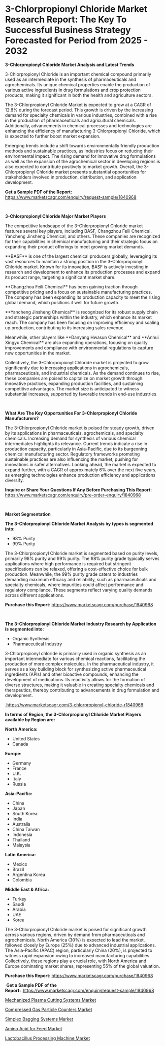 <p><h1>3-Chlorpropionyl Chloride Market Research Report: The Key To Successful Business Strategy Forecasted for Period from 2025 - 2032</h1></p><p><strong>3-Chlorpropionyl Chloride Market Analysis and Latest Trends</strong></p>
<p><p>3-Chlorpropionyl Chloride is an important chemical compound primarily used as an intermediate in the synthesis of pharmaceuticals and agrochemicals. Its unique chemical properties enable the production of various active ingredients in drug formulations and crop protection products, making it significant in both the health and agriculture sectors.</p><p>The 3-Chlorpropionyl Chloride Market is expected to grow at a CAGR of 12.8% during the forecast period. This growth is driven by the increasing demand for specialty chemicals in various industries, combined with a rise in the production of pharmaceuticals and agricultural chemicals. Additionally, advancements in chemical processes and technologies are enhancing the efficiency of manufacturing 3-Chlorpropionyl Chloride, which is expected to further boost market expansion.</p><p>Emerging trends include a shift towards environmentally friendly production methods and sustainable practices, as industries focus on reducing their environmental impact. The rising demand for innovative drug formulations as well as the expansion of the agrochemical sector in developing regions is also expected to contribute positively to market growth. Overall, the 3-Chlorpropionyl Chloride market presents substantial opportunities for stakeholders involved in production, distribution, and application development.</p></p>
<p><strong>Get a Sample PDF of the Report:&nbsp;</strong> <a href="https://www.marketscagr.com/enquiry/request-sample/1840968?utm_campaign=3163&utm_medium=2&utm_source=Github&utm_content=ia&utm_term=03042025&utm_id=3-chlorpropionyl-chloride">https://www.marketscagr.com/enquiry/request-sample/1840968</a></p>
<p>&nbsp;</p>
<p><strong>3-Chlorpropionyl Chloride Major Market Players</strong></p>
<p><p>The competitive landscape of the 3-Chlorpropionyl Chloride market features several key players, including BASF, Changzhou Feili Chemical, Yancheng Jinsheng Chemical, and others. These companies are recognized for their capabilities in chemical manufacturing and their strategic focus on expanding their product offerings to meet growing market demands.</p><p>**BASF** is one of the largest chemical producers globally, leveraging its vast resources to maintain a strong position in the 3-Chlorpropionyl Chloride market. Known for its innovation, BASF is actively investing in research and development to enhance its production processes and expand its product range, targeting a significant market share.</p><p>**Changzhou Feili Chemical** has been gaining traction through competitive pricing and a focus on sustainable manufacturing practices. The company has been expanding its production capacity to meet the rising global demand, which positions it well for future growth.</p><p>**Yancheng Jinsheng Chemical** is recognized for its robust supply chain and strategic partnerships within the industry, which enhance its market reach. The company has been focusing on improving efficiency and scaling up production, contributing to its increasing sales revenue.</p><p>Meanwhile, other players like **Danyang Hwasun Chemical** and **Anhui Xingyu Chemical** are also expanding operations, focusing on quality improvements and compliance with environmental regulations to capture new opportunities in the market.</p><p>Collectively, the 3-Chlorpropionyl Chloride market is projected to grow significantly due to increasing applications in agrochemicals, pharmaceuticals, and industrial chemicals. As the demand continues to rise, these companies are poised to capitalize on market growth through innovative practices, expanding production facilities, and sustaining competitive advantages. The market size is anticipated to witness substantial increases, supported by favorable trends in end-use industries.</p></p>
<p>&nbsp;</p>
<p><strong>What Are The Key Opportunities For 3-Chlorpropionyl Chloride Manufacturers?</strong></p>
<p><p>The 3-Chlorpropionyl Chloride market is poised for steady growth, driven by its applications in pharmaceuticals, agrochemicals, and specialty chemicals. Increasing demand for synthesis of various chemical intermediates highlights its relevance. Current trends indicate a rise in production capacity, particularly in Asia-Pacific, due to its burgeoning chemical manufacturing sector. Regulatory frameworks promoting sustainable practices are also influencing the market, pushing for innovations in safer alternatives. Looking ahead, the market is expected to expand further, with a CAGR of approximately 6% over the next five years, as emerging technologies enhance production efficiency and applications diversify.</p></p>
<p><strong>Inquire or Share Your Questions If Any Before Purchasing This Report:</strong> <a href="https://www.marketscagr.com/enquiry/pre-order-enquiry/1840968?utm_campaign=3163&utm_medium=2&utm_source=Github&utm_content=ia&utm_term=03042025&utm_id=3-chlorpropionyl-chloride">https://www.marketscagr.com/enquiry/pre-order-enquiry/1840968</a></p>
<p>&nbsp;</p>
<p><strong>Market Segmentation</strong></p>
<p><strong>The 3-Chlorpropionyl Chloride Market Analysis by types is segmented into:</strong></p>
<p><ul><li>98% Purity</li><li>99% Purity</li></ul></p>
<p><p>The 3-Chlorpropionyl Chloride market is segmented based on purity levels, primarily 98% purity and 99% purity. The 98% purity grade typically serves applications where high performance is required but stringent specifications can be relaxed, offering a cost-effective choice for bulk production. Meanwhile, the 99% purity grade caters to industries demanding maximum efficacy and reliability, such as pharmaceuticals and specialty chemicals, where impurities could affect performance and regulatory compliance. These segments reflect varying quality demands across different applications.</p></p>
<p><strong>Purchase this Report:&nbsp;</strong><a href="https://www.marketscagr.com/purchase/1840968?utm_campaign=3163&utm_medium=2&utm_source=Github&utm_content=ia&utm_term=03042025&utm_id=3-chlorpropionyl-chloride">https://www.marketscagr.com/purchase/1840968</a></p>
<p>&nbsp;</p>
<p><strong>The 3-Chlorpropionyl Chloride Market Industry Research by Application is segmented into:</strong></p>
<p><ul><li>Organic Synthesis</li><li>Pharmaceutical Industry</li></ul></p>
<p><p>3-Chlorpropionyl chloride is primarily used in organic synthesis as an important intermediate for various chemical reactions, facilitating the production of more complex molecules. In the pharmaceutical industry, it serves as a key building block for synthesizing active pharmaceutical ingredients (APIs) and other bioactive compounds, enhancing the development of medications. Its reactivity allows for the formation of diverse structures, making it valuable in creating specialty chemicals and therapeutics, thereby contributing to advancements in drug formulation and development.</p></p>
<p><a href="https://www.marketscagr.com/3-chlorpropionyl-chloride-r1840968?utm_campaign=3163&utm_medium=2&utm_source=Github&utm_content=ia&utm_term=03042025&utm_id=3-chlorpropionyl-chloride">&nbsp;https://www.marketscagr.com/3-chlorpropionyl-chloride-r1840968</a></p>
<p><strong>In terms of Region, the 3-Chlorpropionyl Chloride Market Players available by Region are:</strong></p>
<p>
    <p> <strong> North America: </strong>
        <ul>
            <li>United States</li>
            <li>Canada</li>
        </ul>
        </p> 
    <p> <strong> Europe: </strong>
        <ul>
            <li>Germany</li>
            <li>France</li>
            <li>U.K.</li>
            <li>Italy</li>
            <li>Russia</li>
        </ul>
        </p> 
    <p> <strong> Asia-Pacific: </strong>
        <ul>
            <li>China</li>
            <li>Japan</li>
            <li>South Korea</li>
            <li>India</li>
            <li>Australia</li>
            <li>China Taiwan</li>
            <li>Indonesia</li>
            <li>Thailand</li>
            <li>Malaysia</li>
        </ul>
        </p> 
    <p> <strong> Latin America: </strong>
        <ul>
            <li>Mexico</li>
            <li>Brazil</li>
            <li>Argentina Korea</li>
            <li>Colombia</li>
        </ul>
        </p> 
    <p> <strong> Middle East & Africa: </strong>
        <ul>
            <li>Turkey</li>
            <li>Saudi</li>
            <li>Arabia</li>
            <li>UAE</li>
            <li>Korea</li>
        </ul>
    </p>
    </p>
<p><p>The 3-Chlorpropionyl Chloride market is poised for significant growth across various regions, driven by demand from pharmaceuticals and agrochemicals. North America (30%) is expected to lead the market, followed closely by Europe (25%) due to advanced industrial applications. The Asia-Pacific (APAC) region, particularly China (20%), is projected to witness rapid expansion owing to increased manufacturing capabilities. Collectively, these regions play a crucial role, with North America and Europe dominating market shares, representing 55% of the global valuation.</p></p>
<p><strong>Purchase this Report: </strong><a href="https://www.marketscagr.com/purchase/1840968?utm_campaign=3163&utm_medium=2&utm_source=Github&utm_content=ia&utm_term=03042025&utm_id=3-chlorpropionyl-chloride">https://www.marketscagr.com/purchase/1840968</a></p>
<p>&nbsp;<strong>Get a Sample PDF of the Report:&nbsp;&nbsp;</strong><a href="https://www.marketscagr.com/enquiry/request-sample/1840968?utm_campaign=3163&utm_medium=2&utm_source=Github&utm_content=ia&utm_term=03042025&utm_id=3-chlorpropionyl-chloride">https://www.marketscagr.com/enquiry/request-sample/1840968</a></p>
<p><strong></strong></p>
<p><p><a href="https://www.linkedin.com/pulse/mechanized-plasma-cutting-systems-market-size-expansion-d45qc?utm_campaign=3163&utm_medium=2&utm_source=Github&utm_content=ia&utm_term=03042025&utm_id=3-chlorpropionyl-chloride">Mechanized Plasma Cutting Systems Market</a></p><p><a href="https://www.linkedin.com/pulse/compressed-gas-particle-counters-market-analysis-industry-share-l49sc?utm_campaign=3163&utm_medium=2&utm_source=Github&utm_content=ia&utm_term=03042025&utm_id=3-chlorpropionyl-chloride">Compressed Gas Particle Counters Market</a></p><p><a href="https://www.linkedin.com/pulse/market-insights-evaluating-competitors-simplex-bagging-systems-xpeuc?utm_campaign=3163&utm_medium=2&utm_source=Github&utm_content=ia&utm_term=03042025&utm_id=3-chlorpropionyl-chloride">Simplex Bagging Systems Market</a></p><p><a href="https://github.com/rrosasdaunas/Market-Research-Report-List-1/blob/main/amino-acid-for-feed-market.md?utm_campaign=3163&utm_medium=2&utm_source=Github&utm_content=ia&utm_term=03042025&utm_id=3-chlorpropionyl-chloride">Amino Acid for Feed Market</a></p><p><a href="https://www.linkedin.com/pulse/lactobacillus-processing-machine-market-size-set-grow-yhuhc?utm_campaign=3163&utm_medium=2&utm_source=Github&utm_content=ia&utm_term=03042025&utm_id=3-chlorpropionyl-chloride">Lactobacillus Processing Machine Market</a></p></p>